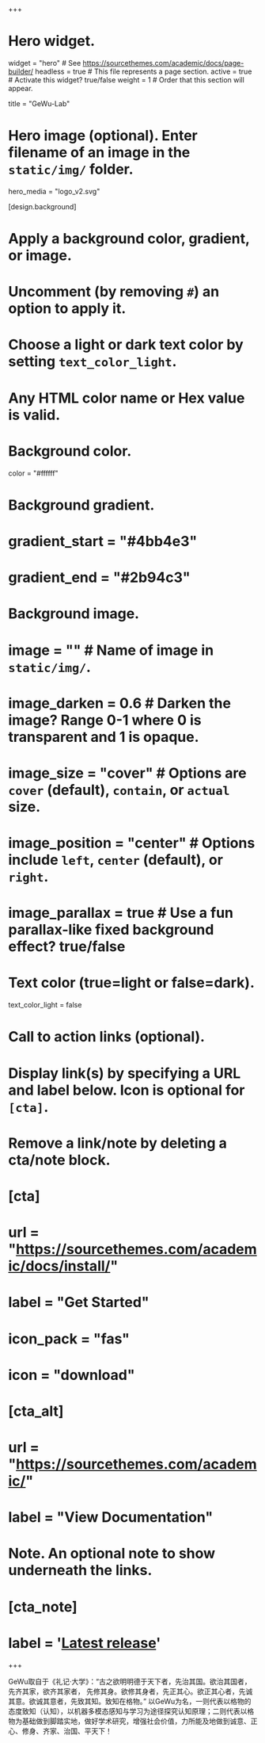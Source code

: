 +++
# Hero widget.
widget = "hero"  # See https://sourcethemes.com/academic/docs/page-builder/
headless = true  # This file represents a page section.
active = true  # Activate this widget? true/false
weight = 1  # Order that this section will appear.

title = "GeWu-Lab"

# Hero image (optional). Enter filename of an image in the `static/img/` folder.
hero_media = "logo_v2.svg"

[design.background]
  # Apply a background color, gradient, or image.
  #   Uncomment (by removing `#`) an option to apply it.
  #   Choose a light or dark text color by setting `text_color_light`.
  #   Any HTML color name or Hex value is valid.

  # Background color.
  color = "#ffffff"

  # Background gradient.
  # gradient_start = "#4bb4e3"
  # gradient_end = "#2b94c3"
  
  # Background image.
  # image = ""  # Name of image in `static/img/`.
  # image_darken = 0.6  # Darken the image? Range 0-1 where 0 is transparent and 1 is opaque.
  # image_size = "cover"  #  Options are `cover` (default), `contain`, or `actual` size.
  # image_position = "center"  # Options include `left`, `center` (default), or `right`.
  # image_parallax = true  # Use a fun parallax-like fixed background effect? true/false
  
  # Text color (true=light or false=dark).
  text_color_light = false

# Call to action links (optional).
#   Display link(s) by specifying a URL and label below. Icon is optional for `[cta]`.
#   Remove a link/note by deleting a cta/note block.
# [cta]
#   url = "https://sourcethemes.com/academic/docs/install/"
#   label = "Get Started"
#   icon_pack = "fas"
#   icon = "download"
  
# [cta_alt]
#   url = "https://sourcethemes.com/academic/"
#   label = "View Documentation"

# Note. An optional note to show underneath the links.
# [cta_note]
#   label = '<a class="js-github-release" href="https://sourcethemes.com/academic/updates" data-repo="gcushen/hugo-academic">Latest release<!-- V --></a>'
+++

<!-- I'm tenure-track faculty at [Gaoling School of Artificial Intelligence](http://ai.ruc.edu.cn/), [Renmin University of China](https://www.ruc.edu.cn). Before that, I was previously a research scientist at Baidu Research. I obtained the PhD degree from [Northwestern Polytechnical University](http://en.nwpu.edu.cn/) in 2019, supervised by [Xuelong Li](https://scholar.google.com.hk/citations?user=ahUibskAAAAJ&hl=zh-CN), [Xiaoqiang Lu](https://scholar.google.com.hk/citations?user=FRyuu2IAAAAJ&hl=zh-CN), and [Feiping Nie](http://www.escience.cn/people/fpnie/index.html). What I met, told and learned in the Center for OPTical IMagery Analysis and Learning (OPTIMAL) led by Prof. [Xuelong Li](https://scholar.google.com.hk/citations?user=ahUibskAAAAJ&hl=zh-CN) have undoubtedly made great impacts on me. -->
GeWu取自于《礼记‧大学》：“古之欲明明德于天下者，先治其国。欲治其国者，先齐其家，欲齐其家者， 先修其身。欲修其身者，先正其心。欲正其心者，先诚其意。欲诚其意者，先致其知。致知在格物。” 以GeWu为名，一则代表以格物的态度致知（认知），以机器多模态感知与学习为途径探究认知原理；二则代表以格物为基础做到脚踏实地，做好学术研究，增强社会价值，力所能及地做到诚意、正心、修身、齐家、治国、平天下！ 